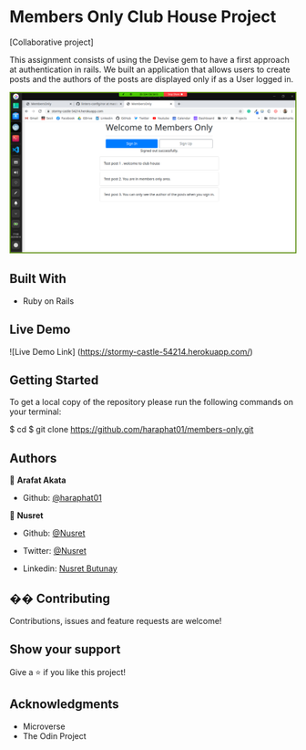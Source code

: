 # Members Only Club House Project

[Collaborative project]

This assignment consists of using the Devise gem to have a first approach at authentication in rails. We built an application that allows users to create posts and the authors of the posts are displayed only if as a User logged in.

![screenshot](/app/assets/images/screenshot.png)

## Built With

- Ruby on Rails

## Live Demo

![Live Demo Link] (https://stormy-castle-54214.herokuapp.com/)

## Getting Started

To get a local copy of the repository please run the following commands on your terminal:

$ cd <folder>
$ git clone https://github.com/haraphat01/members-only.git

## Authors

👤 **Arafat Akata**

- Github: [ @haraphat01](https://github.com/haraphat01)

👤 **Nusret**

- Github: [@Nusret](https://github.com/nusretbutunay)

- Twitter: [@Nusret](https://twitter.com/nusretbutunay)

- Linkedin: [Nusret Butunay](https://www.linkedin.com/in/nusretbutunay)

## �� Contributing

Contributions, issues and feature requests are welcome!

## Show your support

Give a ⭐️ if you like this project!

## Acknowledgments

- Microverse
- The Odin Project
